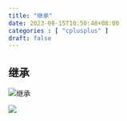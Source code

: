 ```yaml
---
title: "继承"
date: 2023-08-15T10:50:48+08:00
categories : [ "cplusplus" ]
draft: false
---
```

## 继承

![继承](img/cplusplus/override1.jpg)

<img src="/img/cplusplus/override1.jpg" data-fancybox="gallery">
